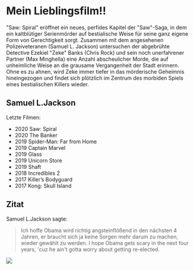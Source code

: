 # Mein Lieblingsfilm!!

"Saw: Spiral" eröffnet ein neues, perfides Kapitel der "Saw"-Saga, in dem ein kaltblütiger Serienmörder 
auf bestialische Weise für seine ganz eigene Form von Gerechtigkeit sorgt. 
Zusammen mit dem angesehenen Polizeiveteranen (Samuel L. Jackson) untersuchen der abgebrühte 
Detective Ezekiel "Zeke" Banks (Chris Rock) und sein noch unerfahrener Partner (Max Minghella) 
eine Anzahl abscheulicher Morde, die auf unheimliche Weise an die grausame Vergangenheit der Stadt erinnern. 
Ohne es zu ahnen, wird Zeke immer tiefer in das mörderische Geheimnis hineingezogen und 
findet sich plötzlich im Zentrum des morbiden Spiels eines bestialischen Killers wieder. 

## Samuel L.Jackson
Letzte Filmen:
* 2020 Saw: Spiral
* 2020 The Banker
* 2019 Spider-Man: Far from Home
* 2019 Captain Marvel
* 2019 Glass
* 2019 Unicorn Store
* 2019 Shaft
* 2018 Incredibles 2
* 2017 Killer’s Bodyguard
* 2017 Kong: Skull Island

## Zitat

Samuel L.Jackson sagte:
> Ich hoffe Obama wird richtig angsteinflößend in den nächsten 4 Jahren, er braucht sich ja keine Sorgen mehr darum zu machen, wieder gewählt zu werden.
I hope Obama gets scary in the next four years, 'cuz he ain't gotta worry about getting re-elected. 

<img src="https://cdn.antenne.de/thumbs/images/galleries/417501/115050_pulp_fiction_mit_samuel_l_jackson_miramax.011c6919.jpg">